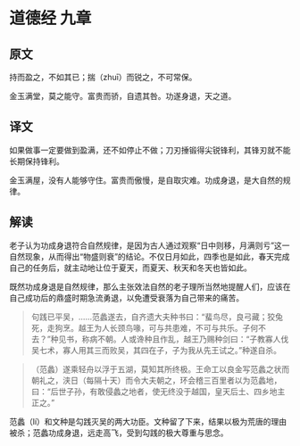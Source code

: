 # 道德经 九章

## 原文

持而盈之，不如其已；揣（zhuī）而锐之，不可常保。

金玉满堂，莫之能守。富贵而骄，自遗其咎。功遂身退，天之道。

## 译文

如果做事一定要做到盈满，还不如停止不做；刀刃捶锻得尖锐锋利，其锋刃就不能长期保持锋利。

金玉满屋，没有人能够守住。富贵而傲慢，是自取灾难。功成身退，是大自然的规律。

## 解读

老子认为功成身退符合自然规律，是因为古人通过观察“日中则移，月满则亏”这一自然现象，从而得出“物盛则衰”的结论。不仅日月如此，四季也是如此，春天完成自己的任务后，就主动地让位于夏天，而夏天、秋天和冬天也皆如此。

既然功成身退是自然规律，那么主张效法自然的老子理所当然地提醒人们，应该在自己成功后的鼎盛时期急流勇退，以免遭受衰落为自己带来的痛苦。

> 句践已平吴，……范蠡遂去，自齐遗大夫种书曰：“蜚鸟尽，良弓藏；狡兔死，走狗烹。越王为人长颈鸟喙，可与共患难，不可与共乐。子何不去？”种见书，称病不朝。人或谗种且作乱，越王乃赐种剑曰：“子教寡人伐吴七术，寡人用其三而败吴，其四在子，子为我从先王试之。”种遂自杀。

> （范蠡）遂乘轻舟以浮于五湖，莫知其所终极。王命工以良金写范蠡之状而朝礼之，浃日（每隔十天）而令大夫朝之，环会稽三百里者以为范蠡地，曰：“后世子孙，有敢侵蠡之地者，使无终没于越国，皇天后土、四乡地主正之。”

范蠡（lí）和文种是勾践灭吴的两大功臣。文种留了下来，结果以极为荒唐的理由被杀；范蠡功成身退，远走高飞，受到勾践的极大尊重与思念。
